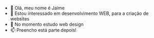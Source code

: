 - 👋 Olá, meu nome é  Jaime
- 👀 Estou interessado em desenvolvimento WEB, para a criação de websites 
- 🌱 No momento estudo web design
- 📫 Preencho está parte depois!

<!---
JaimeCardos0/JaimeCardos0 is a ✨ special ✨ repository because its `README.md` (this file) appears on your GitHub profile.
You can click the Preview link to take a look at your changes.
--->
